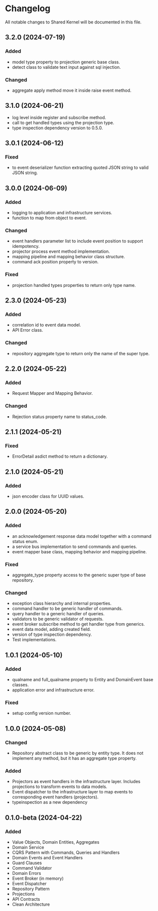 # Changelog

All notable changes to Shared Kernel will be documented in this file.

## 3.2.0 (2024-07-19)

### Added

- model type property to projection generic base class.
- detect class to validate text input against sql injection.

### Changed

- aggregate apply method move it inside raise event method.

## 3.1.0 (2024-06-21)

- log level inside register and subscribe method.
- call to get handled types using the projection type.
- type inspection dependency version to 0.5.0.

## 3.0.1 (2024-06-12)

### Fixed

- to event deserializer function extracting quoted JSON string to valid JSON string.

## 3.0.0 (2024-06-09)

### Added

- logging to application and infrastructure services.
- function to map from object to event.

### Changed

- event handlers parameter list to include event position to support idempotency.
- projector process event method implementation.
- mapping pipeline and mapping behavior class structure.
- command ack position property to version.

### Fixed

- projection handled types properties to return only type name.

## 2.3.0 (2024-05-23)

### Added

- correlation id to event data model.
- API Error class.

### Changed

- repository aggregate type to return only the name of the super type.

## 2.2.0 (2024-05-22)

### Added

- Request Mapper and Mapping Behavior.

### Changed

- Rejection status property name to status_code.

## 2.1.1 (2024-05-21)

### Fixed

- ErrorDetail asdict method to return a dictionary.

## 2.1.0 (2024-05-21)

### Added

- json encoder class for UUID values.

## 2.0.0 (2024-05-20)

### Added

- an acknowledgement response data model together with a command status enum.
- a service bus implementation to send commands and queries.
- event mapper base class, mapping behavior and mapping pipeline.

### Fixed

- aggregate_type property access to the generic super type of base repository.

### Changed

- exception class hierarchy and internal properties.
- command handler to be generic handler of commands.
- query handler to a generic handler of queries.
- validators to be generic validator of requests.
- event broker subscribe method to get handler type from generics.
- event data model, adding created field.
- version of type inspection dependency.
- Test implementations.

## 1.0.1 (2024-05-10)

### Added

- qualname and full_qualname property to Entity and DomainEvent base classes.
- application error and infrastructure error.

### Fixed

- setup config version number.

## 1.0.0 (2024-05-08)

### Changed

- Repository abstract class to be generic by entity type.
  It does not implement any method, but it has an aggregate type property.

### Added

- Projectors as event handlers in the infrastructure layer. Includes projections to transform events to data models.
- Event dispatcher to the infrastructure layer to map events to corresponding event handlers (projectors).
- typeinspection as a new dependency

## 0.1.0-beta (2024-04-22)

### Added

- Value Objects, Domain Entities, Aggregates
- Domain Service
- CQRS Pattern with Commands, Queries and Handlers
- Domain Events and Event Handlers
- Guard Clauses
- Command Validator
- Domain Errors
- Event Broker (in memory)
- Event Dispatcher
- Repository Pattern
- Projections
- API Contracts
- Clean Architecture